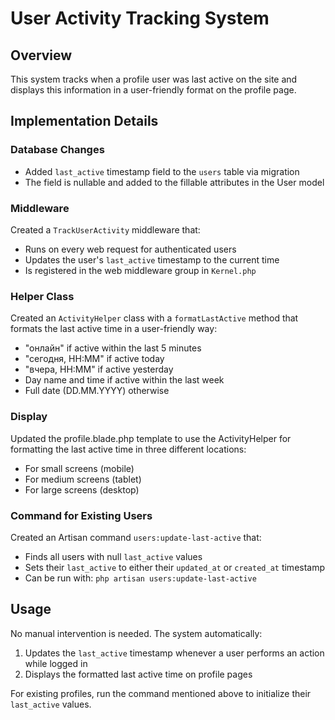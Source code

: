 # User Activity Tracking System

## Overview
This system tracks when a profile user was last active on the site and displays this information in a user-friendly format on the profile page.

## Implementation Details

### Database Changes
- Added `last_active` timestamp field to the `users` table via migration
- The field is nullable and added to the fillable attributes in the User model

### Middleware
Created a `TrackUserActivity` middleware that:
- Runs on every web request for authenticated users
- Updates the user's `last_active` timestamp to the current time
- Is registered in the web middleware group in `Kernel.php`

### Helper Class
Created an `ActivityHelper` class with a `formatLastActive` method that formats the last active time in a user-friendly way:
- "онлайн" if active within the last 5 minutes
- "сегодня, HH:MM" if active today
- "вчера, HH:MM" if active yesterday
- Day name and time if active within the last week
- Full date (DD.MM.YYYY) otherwise

### Display
Updated the profile.blade.php template to use the ActivityHelper for formatting the last active time in three different locations:
- For small screens (mobile)
- For medium screens (tablet)
- For large screens (desktop)

### Command for Existing Users
Created an Artisan command `users:update-last-active` that:
- Finds all users with null `last_active` values
- Sets their `last_active` to either their `updated_at` or `created_at` timestamp
- Can be run with: `php artisan users:update-last-active`

## Usage
No manual intervention is needed. The system automatically:
1. Updates the `last_active` timestamp whenever a user performs an action while logged in
2. Displays the formatted last active time on profile pages

For existing profiles, run the command mentioned above to initialize their `last_active` values.
